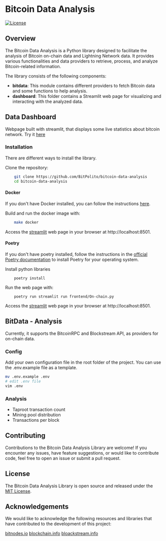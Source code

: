 # Bitcoin Data Analysis

[![License](https://img.shields.io/badge/license-MIT-blue.svg)](https://github.com/your-username/bitcoin-data-analysis/blob/main/LICENSE)

## Overview

The Bitcoin Data Analysis is a Python library designed to facilitate the analysis of Bitcoin on-chain data and Lightning Network data. It provides various functionalities and data providers to retrieve, process, and analyze Bitcoin-related information.

The library consists of the following components:

- **bitdata**: This module contains different providers to fetch Bitcoin data and some functions to help analysis.
- **dashboard**: This folder contains a Streamlit web page for visualizing and interacting with the analyzed data.


## Data Dashboard

Webpage built with streamlit, that displays some live statistics about bitcoin network. Try it [here](https://bumblebee00-data-analysis-on-chain-kk5uep.streamlit.app/)


### Installation

There are different ways to install the library.

<!-- ### Pip

1. Install the library from PyPI:

```bash
    pip install bitdata
``` -->


Clone the repository:
   
```bash
    git clone https://github.com/BitPolito/bitcoin-data-analysis
    cd bitcoin-data-analysis
```

#### Docker
If you don't have Docker installed, you can follow the instructions [here](https://docs.docker.com/get-docker/).

Build and run the docker image with:

```bash
    make docker 
```
Access the [streamlit](https://streamlit.io/) web page in your browser at http://localhost:8501.

#### Poetry
If you don't have poetry installed, follow the instructions in the [official Poetry documentation](https://python-poetry.org/docs/#installation) to install Poetry for your operating system.


Install python libraries
```
    poetry install
```

Run the web page with:
```
    poetry run streamlit run frontend/On-chain.py
```

Access the [streamlit](https://streamlit.io/) web page in your browser at http://localhost:8501.


## BitData - Analysis

Currently, it supports the BitcoinRPC and Blockstream API, as providers for on-chain data.

### Config
Add your own configuration file in the root folder of the project. You can use the .env.example file as a template.

```bash
mv .env.example .env
# edit .env file
vim .env
```

### Analysis
- Taproot transaction count 
- Mining pool distribution
- Transactions per block
  

## Contributing

Contributions to the Bitcoin Data Analysis Library are welcome! If you encounter any issues, have feature suggestions, or would like to contribute code, feel free to open an issue or submit a pull request.

<!-- Please ensure that your contributions align with the project's coding style and follow the guidelines specified in the CONTRIBUTING.md file. -->

## License

The Bitcoin Data Analysis Library is open source and released under the [MIT License](https://github.com/your-username/bitcoin-data-analysis/blob/main/LICENSE).


## Acknowledgements
We would like to acknowledge the following resources and libraries that have contributed to the development of this project:

[bitnodes.io](https://bitnodes.io/)
[blockchain.info](https://www.blockchain.info)
[bloackstream.info](https://blockstream.info)


